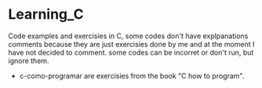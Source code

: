# Learning_C

Code examples and exercisies in C, some codes  don't have explpanations comments because they are just exercisies done by me and at the moment I have not decided to comment. some codes can be incorret or don't run, but ignore them. 

- c-como-programar are exercisies from the book "C how to program".
